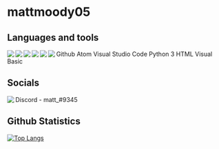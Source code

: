 <h1>
    mattmoody05
</h1>
<h2>
    Languages and tools
</h2>
<img align="left" src="https://img.icons8.com/dusk/24/000000/github.png"/>Github
<img align="left" src="https://img.icons8.com/dusk/24/000000/physics.png"></img>Atom
<img align="left" src="https://img.icons8.com/dusk/24/000000/visual-studio-code-2019.png"></img>Visual Studio Code
<img align="left" src="https://img.icons8.com/dusk/24/000000/python.png"/>Python 3
<img align="left" src="https://img.icons8.com/dusk/24/000000/html-5.png"/>HTML
<img align="left" src="https://img.icons8.com/dusk/24/000000/google-code.png"/>Visual Basic
<h2>
    Socials
</h2>
<p>
    <img align="left" src="https://img.icons8.com/dusk/24/000000/discord-logo.png"/>Discord - matt_#9345
</p>
<h2>
    Github Statistics
</h2>

[![Top Langs](https://github-readme-stats.vercel.app/api/top-langs/?username=mattmoody05&)](https://github.com/anuraghazra/github-readme-stats)
